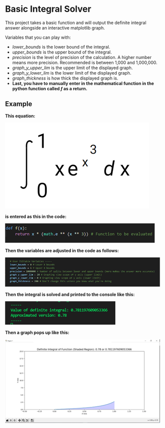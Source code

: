 # Basic Integral Solver

This project takes a basic function and will output the definite integral answer alongside an interactive matplotlib graph.

Variables that you can play with:

* *lower_bounds* is the lower bound of the integral.
* *upper_bounds* is the upper bound of the integral.
* *precision* is the level of precision of the calculation. A higher number means more precision. Recommended is between 1,000 and 1,000,000.
* *graph_y_upper_lim* is the upper limit of the displayed graph.
* *graph_y_lower_lim* is the lower limit of the displayed graph.
* *graph_thickness* is how thick the displayed graph is.
* **Last, you have to manually enter in the mathematical function in the python function called *f* as a return.**

## Example

**This equation:**

![Math equation](assets/1.PNG)

**is entered as this in the code:**

![Code equation](assets/2.PNG)

**Then the variables are adjusted in the code as follows:**

![Adjusted variables](assets/3.PNG)

**Then the integral is solved and printed to the console like this:**

![Console values](assets/4.PNG)

**Then a graph pops up like this:**

![Displayed graph](assets/5.PNG)
